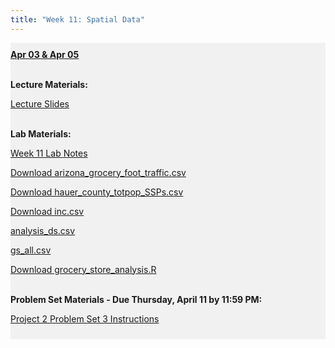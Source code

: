```yaml
---
title: "Week 11: Spatial Data"
---
```


<div style="background-color:rgba(0, 0, 0, 0.0470588); text-align:left; vertical-align: middle; padding:10px 0;">
<b><u>Apr 03 & Apr 05</u></b> <br> <br>

<b>Lecture Materials:</b> <br>

<a  href="/materials/unit_02/week_03/lecture_02_week_03.html" target="_blank">Lecture Slides</a> <br> <br>



<b>Lab Materials:</b> <br>

<a  href="/materials/unit_02/week_03/lab_02_week_03.html" target="_blank">Week 11 Lab Notes</a> <br> 

<a  href="/materials/unit_02/inputs/arizona_grocery_foot_traffic.csv" download>Download arizona_grocery_foot_traffic.csv</a> <br>

<a  href="/materials/unit_02/inputs/hauer_county_totpop_SSPs.csv" download>Download hauer_county_totpop_SSPs.csv</a> <br>

<a  href="/materials/unit_02/inputs/inc.csv" download>Download inc.csv</a> <br>

<a  href="/materials/unit_02/inputs/analysis_ds.csv" download>analysis_ds.csv</a> <br>

<a  href="/materials/unit_02/inputs/gs_all.csv" download>gs_all.csv</a> <br>

<a  href="/materials/unit_02/week_03/grocery_store_analysis.R" download>Download grocery_store_analysis.R</a> <br>  <br>


<b>Problem Set Materials - Due Thursday, April 11 by 11:59 PM:</b> <br>

<a  href="/materials/unit_02/week_03/ps_02_week_03.html" target="_blank">Project 2 Problem Set 3 Instructions</a> <br> 

</div>

<br> 
